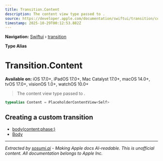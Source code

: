 ```yaml
---
title: Transition.Content
description: The content view type passed to .
source: https://developer.apple.com/documentation/swiftui/transition/content
timestamp: 2025-10-29T00:12:53.882Z
---
```


**Navigation:** [Swiftui](/documentation/swiftui) › [transition](/documentation/swiftui/transition)

**Type Alias**

# Transition.Content

**Available on:** iOS 17.0+, iPadOS 17.0+, Mac Catalyst 17.0+, macOS 14.0+, tvOS 17.0+, visionOS 1.0+, watchOS 10.0+

> The content view type passed to .

```swift
typealias Content = PlaceholderContentView<Self>
```

## Creating a custom transition

- [body(content:phase:)](/documentation/swiftui/transition/body(content:phase:))
- [Body](/documentation/swiftui/transition/body)

---

*Extracted by [sosumi.ai](https://sosumi.ai) - Making Apple docs AI-readable.*
*This is unofficial content. All documentation belongs to Apple Inc.*
